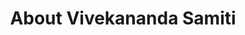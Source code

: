 ---
title: "About Vivekananda Samiti"
description: "'Shiv bhaven jiva seva'"
draft: false
bg_image: "images/vpt6.jpg"
---